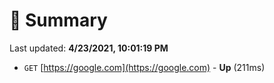 # 📖 Summary
Last updated: **4/23/2021, 10:01:19 PM**

- `GET` [https://google.com](https://google.com) - **Up** (211ms)
